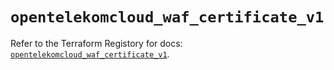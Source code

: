 # `opentelekomcloud_waf_certificate_v1`

Refer to the Terraform Registory for docs: [`opentelekomcloud_waf_certificate_v1`](https://registry.terraform.io/providers/opentelekomcloud/opentelekomcloud/1.35.9/docs/resources/waf_certificate_v1).

